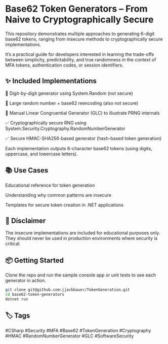 # Base62 Token Generators – From Naive to Cryptographically Secure
This repository demonstrates multiple approaches to generating 6-digit base62 tokens, ranging from insecure methods to cryptographically secure implementations.

It’s a practical guide for developers interested in learning the trade-offs between simplicity, predictability, and true randomness in the context of MFA tokens, authentication codes, or session identifiers.

## ✨ Included Implementations
🔸 Digit-by-digit generator using System.Random (not secure)

🔸 Large random number + base62 reencoding (also not secure)

🔸 Manual Linear Congruential Generator (GLC) to illustrate PRNG internals

✅ Cryptographically secure RNG using System.Security.Cryptography.RandomNumberGenerator

✅ Secure HMAC-SHA256-based generator (hash-based token generation)

Each implementation outputs 6-character base62 tokens (using digits, uppercase, and lowercase letters).

## 📚 Use Cases
Educational reference for token generation

Understanding why common patterns are insecure

Templates for secure token creation in .NET applications

## 🚧 Disclaimer
The insecure implementations are included for educational purposes only. They should never be used in production environments where security is critical.

## 📦 Getting Started
Clone the repo and run the sample console app or unit tests to see each generator in action.

```bash
git clone git@github.com:jjackbauer/TokenGeneration.git
cd base62-token-generators
dotnet run
```
## 🏷️ Tags
#CSharp #Security #MFA #Base62 #TokenGeneration #Cryptography #HMAC #RandomNumberGenerator #GLC #SoftwareSecurity